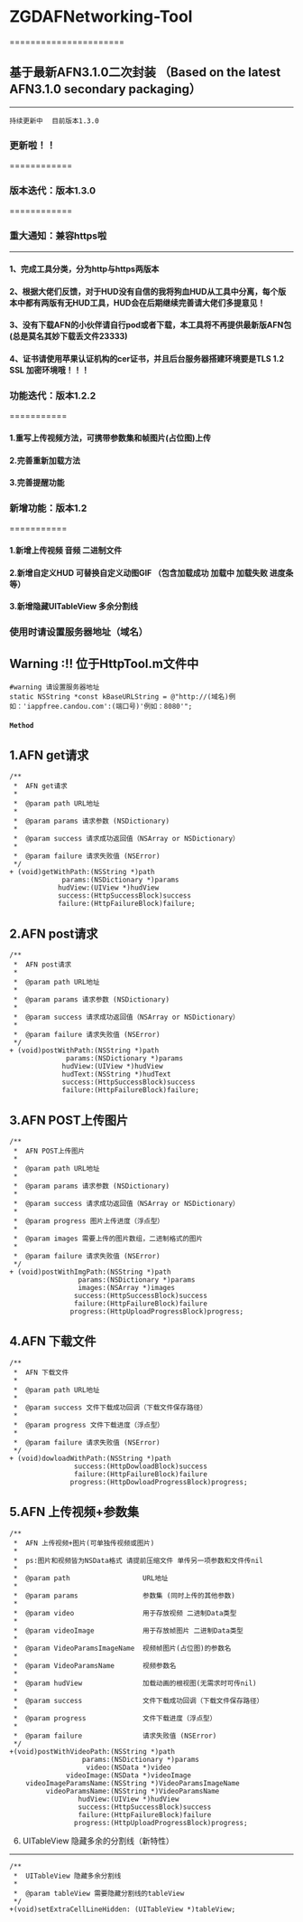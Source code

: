 # ZGDAFNetworking-Tool
======================
## 基于最新AFN3.1.0二次封装 （Based on the latest AFN3.1.0 secondary packaging）
-----------------------------------------------------------------------------
`持续更新中`    `目前版本1.3.0`

### 更新啦！！ 
============
### 版本迭代：版本1.3.0
============
### 重大通知：兼容https啦
----------------
#### 1、完成工具分类，分为http与https两版本
#### 2、根据大佬们反馈，对于HUD没有自信的我将狗血HUD从工具中分离，每个版本中都有两版有无HUD工具，HUD会在后期继续完善请大佬们多提意见！
#### 3、没有下载AFN的小伙伴请自行pod或者下载，本工具将不再提供最新版AFN包(总是莫名其妙下载丢文件23333)
#### 4、证书请使用苹果认证机构的cer证书，并且后台服务器搭建环境要是TLS 1.2 SSL 加密环境哦！！！

### 功能迭代：版本1.2.2
===========
#### 1.重写上传视频方法，可携带参数集和帧图片(占位图)上传
#### 2.完善重新加载方法
#### 3.完善提醒功能

### 新增功能：版本1.2
===========
#### 1.新增上传视频 音频 二进制文件
#### 2.新增自定义HUD 可替换自定义动图GIF （包含加载成功 加载中 加载失败 进度条等）
#### 3.新增隐藏UITableView 多余分割线


### 使用时请设置服务器地址（域名）
Warning :!!   位于HttpTool.m文件中
----------
```objc
#warning 请设置服务器地址  
static NSString *const kBaseURLString = @"http://(域名)例如：'iappfree.candou.com':(端口号)'例如：8080'";
```
#### `Method`
1.AFN get请求
----------
```objc 
/**
 *  AFN get请求
 *
 *  @param path URL地址
 *
 *  @param params 请求参数 (NSDictionary)
 *
 *  @param success 请求成功返回值（NSArray or NSDictionary）
 *
 *  @param failure 请求失败值 (NSError)
 */
+ (void)getWithPath:(NSString *)path
             params:(NSDictionary *)params
            hudView:(UIView *)hudView
            success:(HttpSuccessBlock)success
            failure:(HttpFailureBlock)failure;
```
2.AFN post请求
-------------
```objc
/**
 *  AFN post请求
 *
 *  @param path URL地址
 *
 *  @param params 请求参数 (NSDictionary)
 *
 *  @param success 请求成功返回值（NSArray or NSDictionary）
 *
 *  @param failure 请求失败值 (NSError)
 */
+ (void)postWithPath:(NSString *)path
              params:(NSDictionary *)params
             hudView:(UIView *)hudView
             hudText:(NSString *)hudText
             success:(HttpSuccessBlock)success
             failure:(HttpFailureBlock)failure;
```
3.AFN POST上传图片
----------------
```objc
/**
 *  AFN POST上传图片
 *
 *  @param path URL地址
 *
 *  @param params 请求参数 (NSDictionary)
 *
 *  @param success 请求成功返回值（NSArray or NSDictionary）
 *
 *  @param progress 图片上传进度（浮点型）
 *
 *  @param images 需要上传的图片数组，二进制格式的图片
 *
 *  @param failure 请求失败值 (NSError)
 */
+ (void)postWithImgPath:(NSString *)path
                 params:(NSDictionary *)params
                 images:(NSArray *)images
                success:(HttpSuccessBlock)success
                failure:(HttpFailureBlock)failure
               progress:(HttpUploadProgressBlock)progress;
```
4.AFN 下载文件
------------
```objc
/**
 *  AFN 下载文件
 *
 *  @param path URL地址
 *
 *  @param success 文件下载成功回调（下载文件保存路径）
 *
 *  @param progress 文件下载进度（浮点型）
 *
 *  @param failure 请求失败值 (NSError)
 */
+ (void)dowloadWithPath:(NSString *)path
                success:(HttpDowloadBlock)success
                failure:(HttpFailureBlock)failure
               progress:(HttpDowloadProgressBlock)progress;
```
5.AFN 上传视频+参数集
------------------
```objc
/**
 *  AFN 上传视频+图片(可单独传视频或图片)
 *
 *  ps:图片和视频皆为NSData格式 请提前压缩文件 单传另一项参数和文件传nil
 *
 *  @param path                  URL地址
 *
 *  @param params                参数集 (同时上传的其他参数)
 *
 *  @param video                 用于存放视频 二进制Data类型
 *
 *  @param videoImage            用于存放帧图片 二进制Data类型
 *
 *  @param VideoParamsImageName  视频帧图片(占位图)的参数名
 *
 *  @param VideoParamsName       视频参数名
 *
 *  @param hudView               加载动画的根视图(无需求时可传nil)
 *
 *  @param success               文件下载成功回调（下载文件保存路径）
 *
 *  @param progress              文件下载进度（浮点型）
 *
 *  @param failure               请求失败值 (NSError)
 */
+(void)postWithVideoPath:(NSString *)path
                  params:(NSDictionary *)params
                   video:(NSData *)video
              videoImage:(NSData *)videoImage
    videoImageParamsName:(NSString *)VideoParamsImageName
         videoParamsName:(NSString *)VideoParamsName
                 hudView:(UIView *)hudView
                 success:(HttpSuccessBlock)success
                 failure:(HttpFailureBlock)failure
                progress:(HttpUploadProgressBlock)progress;
```

6. UITableView 隐藏多余的分割线（新特性）
----------------------------------
```objc
/**
 *  UITableView 隐藏多余分割线
 *
 *  @param tableView 需要隐藏分割线的tableView
 */
+(void)setExtraCellLineHidden: (UITableView *)tableView;
```
